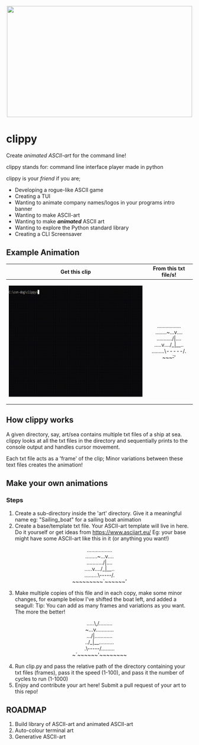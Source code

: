 
<p align="center"><img src="media/clippy_watermarked.gif" height="300" width="500"></p>

# clippy
Create *animated ASCII-art* for the command line! 

clippy stands for:
command line interface player made in python


clippy is your *friend* if you are;
- Developing a rogue-like ASCII game
- Creating a TUI
- Wanting to animate company names/logos in your programs intro banner
- Wanting to make ASCII-art
- Wanting to make ***animated*** ASCII art
- Wanting to explore the Python standard library
- Creating a CLI Screensaver

## Example Animation ##

| Get this clip | From this txt file/s! |
| -------- | ---------- |
|<p align="center"><img src="media/sea.gif" height="300" width="500"></p>|<p align="center">.................<br>........~...v....<br>.........../&#124;....<br>.....v..../_&#124;__..<br>.........&#92;-----/.<br>~~~~~~~~~`~~~~~~'</p>|

## How clippy works ##
A given directory, say, art/sea contains multiple txt files of a ship at sea. clippy looks at all the txt files in the directory and sequentially prints to the console output and handles cursor movement.

Each txt file acts as a 'frame' of the clip; Minor variations between these text files creates the animation! 

## Make your own animations ##
### Steps ###
1) Create a sub-directory inside the 'art' directory. Give it a meaningful name eg: "Sailing_boat" for a sailing boat animation
2) Create a base/template txt file. Your ASCII-art template will live in here. Do it yourself or get ideas from https://www.asciiart.eu/
  Eg: your base might have some ASCII-art like this in it (or anything you want!)
<p align="center">.................<br>........~...v....<br>.........../&#124;....<br>.....v..../_&#124;__..<br>.........&#92;-----/.<br>~~~~~~~~~`~~~~~~'</p>

3) Make multiple copies of this file and in each copy, make some minor changes, for example below I've shifted the boat left, and added a seagull: Tip: You can add as many frames and variations as you want. The more the better!
<p align="center">.....\,/.........<br>~...v............<br>.../&#124;............<br>../_|__..........<br>.\-----/.........<br>~`~~~~~~'~~~~~~~~</p>

4) Run clip.py and pass the relative path of the directory containing your txt files (frames), pass it the speed (1-100), and pass it the number of cycles to run (1-1000)
5) Enjoy and contribute your art here! Submit a pull request of your art to this repo!

## ROADMAP ##
1) Build library of ASCII-art and animated ASCII-art
2) Auto-colour terminal art 
3) Generative ASCII-art

